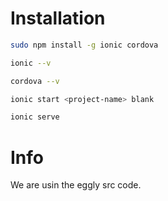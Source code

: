 # Installation

```bash
sudo npm install -g ionic cordova
```

```bash
ionic --v
```

```bash
cordova --v
```

```bash
ionic start <project-name> blank
```

```bash
ionic serve
```

# Info

We are usin the eggly src code.


